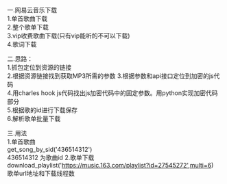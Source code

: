 一.网易云音乐下载  
1.单首歌曲下载  
2.整个歌单下载  
3.vip收费歌曲下载(只有vip能听的不可以下载)  
4.歌词下载

二.思路：  
1.抓包定位到资源的链接  
2.根据资源链接找到获取MP3所需的参数
3.根据参数和api接口定位到加密的js代码  
4.用charles hook js代码找出js加密代码中的固定参数。用python实现加密代码部分  
5.根据歌的id进行下载保存  
6.解析歌单批量下载 

三.用法  
1.单首歌曲  
    get_song_by_sid('436514312')  
    436514312 为歌曲id
2.歌单下载   
    download_playlist('https://music.163.com/playlist?id=27545272',multi=6)  
    歌单url地址和下载线程数